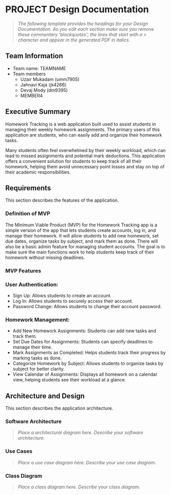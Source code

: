 
# PROJECT Design Documentation

> _The following template provides the headings for your Design
> Documentation.  As you edit each section make sure you remove these
> commentary 'blockquotes'; the lines that start with a > character
> and appear in the generated PDF in italics._

## Team Information
* Team name: TEAMNAME
* Team members
  * Uzair Mukadam (umm7905)
  * Jahnavi Kaja (jk4266)
  * Devaj Mody (dm9395)
  * MEMBER4

## Executive Summary

Homework Tracking is a web application built used to assist students in managing their weekly homework assignments. The primary users of this application are students, who can easily add and organize their homework tasks.

Many students often feel overwhelmed by their weekly workload, which can lead to missed assignments and potential mark deductions. This application offers a convenient solution for students to keep track of all their homework, helping them avoid unnecessary point losses and stay on top of their academic responsibilities.


## Requirements

This section describes the features of the application.

### Definition of MVP
The Minimum Viable Product (MVP) for the Homework Tracking app is a simple version of the app that lets students create accounts, log in, and manage their homework. It will allow students to add new homework, set due dates, organize tasks by subject, and mark them as done. There will also be a basic admin feature for managing student accounts. The goal is to make sure the main functions work to help students keep track of their homework without missing deadlines.

### MVP Features
### User Authentication:
* Sign Up: Allows students to create an account.
* Log In: Allows students to securely access their account.
* Password Change: Allows students to change their account password.

### Homework Management:
* Add New Homework Assignments: Students can add new tasks and track them.
* Set Due Dates for Assignments: Students can specify deadlines to manage their time.
* Mark Assignments as Completed: Helps students track their progress by marking tasks as done.
* Categorize Homework by Subject: Allows students to organize tasks by subject for better clarity.
* View Calendar of Assignments: Displays all homework on a calendar view, helping students see their workload at a glance.

## Architecture and Design

This section describes the application architecture.

### Software Architecture
> _Place a architectural diagram here._
> _Describe your software architecture._


### Use Cases
> _Place a use case diagram here._
> _Describe your use case diagram._


### Class Diagram
> _Place a class diagram here._
> _Describe your class diagram._
